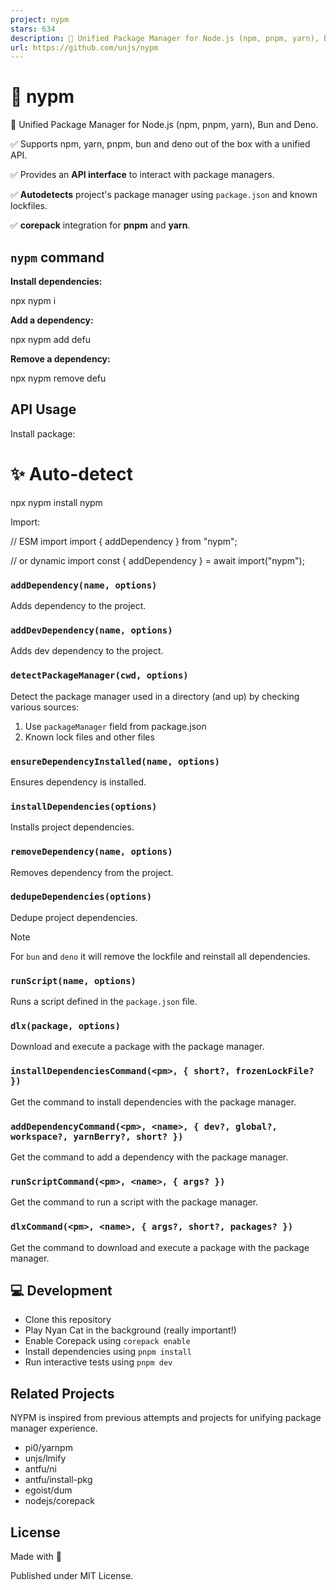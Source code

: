 ```yaml
---
project: nypm
stars: 634
description: 🌈 Unified Package Manager for Node.js (npm, pnpm, yarn), Bun and Deno
url: https://github.com/unjs/nypm
---
```


🌈 nypm
=======

🌈 Unified Package Manager for Node.js (npm, pnpm, yarn), Bun and Deno.

✅ Supports npm, yarn, pnpm, bun and deno out of the box with a unified API.

✅ Provides an **API interface** to interact with package managers.

✅ **Autodetects** project's package manager using `package.json` and known lockfiles.

✅ **corepack** integration for **pnpm** and **yarn**.

`nypm` command
--------------

**Install dependencies:**

npx nypm i

**Add a dependency:**

npx nypm add defu

**Remove a dependency:**

npx nypm remove defu

API Usage
---------

Install package:

# ✨ Auto-detect
npx nypm install nypm

Import:

// ESM import
import { addDependency } from "nypm";

// or dynamic import
const { addDependency } \= await import("nypm");

### `addDependency(name, options)`

Adds dependency to the project.

### `addDevDependency(name, options)`

Adds dev dependency to the project.

### `detectPackageManager(cwd, options)`

Detect the package manager used in a directory (and up) by checking various sources:

1.  Use `packageManager` field from package.json
2.  Known lock files and other files

### `ensureDependencyInstalled(name, options)`

Ensures dependency is installed.

### `installDependencies(options)`

Installs project dependencies.

### `removeDependency(name, options)`

Removes dependency from the project.

### `dedupeDependencies(options)`

Dedupe project dependencies.

Note

For `bun` and `deno` it will remove the lockfile and reinstall all dependencies.

### `runScript(name, options)`

Runs a script defined in the `package.json` file.

### `dlx(package, options)`

Download and execute a package with the package manager.

### `installDependenciesCommand(<pm>, { short?, frozenLockFile? })`

Get the command to install dependencies with the package manager.

### `addDependencyCommand(<pm>, <name>, { dev?, global?, workspace?, yarnBerry?, short? })`

Get the command to add a dependency with the package manager.

### `runScriptCommand(<pm>, <name>, { args? })`

Get the command to run a script with the package manager.

### `dlxCommand(<pm>, <name>, { args?, short?, packages? })`

Get the command to download and execute a package with the package manager.

💻 Development
--------------

-   Clone this repository
-   Play Nyan Cat in the background (really important!)
-   Enable Corepack using `corepack enable`
-   Install dependencies using `pnpm install`
-   Run interactive tests using `pnpm dev`

Related Projects
----------------

NYPM is inspired from previous attempts and projects for unifying package manager experience.

-   pi0/yarnpm
-   unjs/lmify
-   antfu/ni
-   antfu/install-pkg
-   egoist/dum
-   nodejs/corepack

License
-------

Made with 💛

Published under MIT License.
